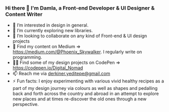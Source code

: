 ### Hi there 👋 I'm Damla, a Front-end Developer & UI Designer & Content Writer

- 👀 I’m interested in design in general.
- 🌱 I’m currently exploring new libraries.
- 💞️ I’m looking to collaborate on any kind of Front-end & UI design projects
- 🔎 Find my content on Medium => https://medium.com/@Phoenix_Skywalker. I regularly write on programming.
- 🧑‍🎨 Find some of my design projects on CodePen =>  https://codepen.io/Digital_Nomad
- 📫 Reach me via derkiner.yeditepe@gmail.com
- ⚡ Fun facts: I enjoy experimenting with various vivid healthy recipes as a part of my design journey via
colours as well as shapes and pedalling back and forth across the country and abroad in an attempt to explore new
places and at times re-discover the old ones through a new perspective.

